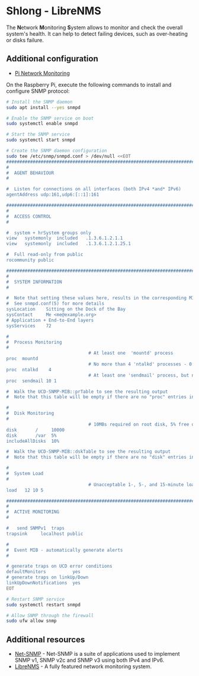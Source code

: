 # **Shlong** - LibreNMS

The **N**etwork **M**onitoring **S**ystem allows to monitor and check the overall system's health. It can help to detect failing devices, such as over-heating or disks failure.

## Additional configuration

- [Pi Network Monitoring](https://funprojects.blog/2018/06/24/pi-network-monitoring/)

On the Raspberry Pi, execute the following commands to install and configure SNMP protocol:

```sh
# Install the SNMP daemon
sudo apt install --yes snmpd

# Enable the SNMP service on boot
sudo systemctl enable snmpd

# Start the SNMP service
sudo systemctl start snmpd

# Create the SNMP daemon configuration
sudo tee /etc/snmp/snmpd.conf > /dev/null <<EOT
###############################################################################
#
#  AGENT BEHAVIOUR
#

#  Listen for connections on all interfaces (both IPv4 *and* IPv6)
agentAddress udp:161,udp6:[::1]:161

###############################################################################
#
#  ACCESS CONTROL
#

#  system + hrSystem groups only
view   systemonly  included   .1.3.6.1.2.1.1
view   systemonly  included   .1.3.6.1.2.1.25.1

#  Full read-only from public
rocommunity public

###############################################################################
#
#  SYSTEM INFORMATION
#

#  Note that setting these values here, results in the corresponding MIB objects being 'read-only'
#  See snmpd.conf(5) for more details
sysLocation    Sitting on the Dock of the Bay
sysContact     Me <me@example.org>
# Application + End-to-End layers
sysServices    72

#
#  Process Monitoring
#
                               # At least one  'mountd' process
proc  mountd
                               # No more than 4 'ntalkd' processes - 0 is OK
proc  ntalkd    4
                               # At least one 'sendmail' process, but no more than 10
proc  sendmail 10 1

#  Walk the UCD-SNMP-MIB::prTable to see the resulting output
#  Note that this table will be empty if there are no "proc" entries in the snmpd.conf file

#
#  Disk Monitoring
#
                               # 10MBs required on root disk, 5% free on /var, 10% free on all other disks
disk       /     10000
disk       /var  5%
includeAllDisks  10%

#  Walk the UCD-SNMP-MIB::dskTable to see the resulting output
#  Note that this table will be empty if there are no "disk" entries in the snmpd.conf file

#
#  System Load
#
                               # Unacceptable 1-, 5-, and 15-minute load averages
load   12 10 5

###############################################################################
#
#  ACTIVE MONITORING
#

#   send SNMPv1  traps
trapsink     localhost public

#
#  Event MIB - automatically generate alerts
#

# generate traps on UCD error conditions
defaultMonitors          yes
# generate traps on linkUp/Down
linkUpDownNotifications  yes
EOT

# Restart SNMP service
sudo systemctl restart snmpd

# Allow SNMP through the firewall
sudo ufw allow snmp
```

## Additional resources

- [Net-SNMP](http://www.net-snmp.org/) - Net-SNMP is a suite of applications used to implement SNMP v1, SNMP v2c and SNMP v3 using both IPv4 and IPv6.
- [LibreNMS](https://www.librenms.org/) - A fully featured network monitoring system.
